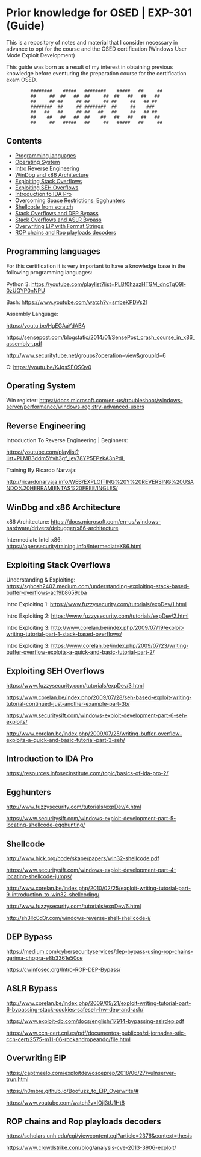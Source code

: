 # Prior knowledge for OSED | EXP-301 (Guide)

This is a repository of notes and material that I consider necessary in advance to opt for the course and the OSED certification (Windows User Mode Exploit Development)

This guide was born as a result of my interest in obtaining previous knowledge before eventuring the preparation course for the certification exam OSED.

             ########    #####   ########    #####   ##     ##  
             ##     ##  ##   ##  ##     ##  ##   ##   ##   ##   
             ##     ## ##     ## ##     ## ##     ##   ## ##      
             ########  ##     ## ########  ##     ##    ###        
             ##   ##   ##     ## ##   ##   ##     ##   ## ##      
             ##    ##   ##   ##  ##    ##   ##   ##   ##   ##     
             ##     ##   #####   ##     ##   #####   ##     ## 
                                
## Contents

* [Programming languages](#Programming-languages)
* [Operating System](#Operating-System)
* [Intro Reverse Engineering](#Reverse-Engineering)
* [WinDbg and x86 Architecture](#WinDbg-and-x86-Architecture)
* [Exploiting Stack Overflows](#Exploiting-Stack-Overflows)
* [Exploiting SEH Overflows](#Exploiting-SEH-Overflows)
* [Introduction to IDA Pro](#Introduction-to-IDA-Pro)
* [Overcoming Space Restrictions: Egghunters](#Egghunters)
* [Shellcode from scratch](#Shellcode)
* [Stack Overflows and DEP Bypass](#DEP-Bypass)
* [Stack Overflows and ASLR Bypass](#ASLR-Bypass)
* [Overwriting EIP with Format Strings](#Overwriting-EIP)
* [ROP chains and Rop playloads decoders](#ROP-chains-and-Rop-playloads-decoders)

## Programming languages

For this certification it is very important to have a knowledge base in the following programming languages:

Python 3: https://youtube.com/playlist?list=PLBf0hzazHTGM_dncTqO9l-0zUQYP0nNPU

Bash: https://www.youtube.com/watch?v=smbeKPDVs2I

Assembly Language: 

https://youtu.be/HgEGAaYdABA

https://sensepost.com/blogstatic/2014/01/SensePost_crash_course_in_x86_assembly-.pdf

http://www.securitytube.net/groups?operation=view&groupId=6

C: https://youtu.be/KJgsSFOSQv0


## Operating System

Win register: https://docs.microsoft.com/en-us/troubleshoot/windows-server/performance/windows-registry-advanced-users


## Reverse Engineering

Introduction To Reverse Engineering | Beginners: 

https://youtube.com/playlist?list=PLMB3ddm5Yvh3gf_iev78YP5EPzkA3nPdL

Training By Ricardo Narvaja: 

http://ricardonarvaja.info/WEB/EXPLOITING%20Y%20REVERSING%20USANDO%20HERRAMIENTAS%20FREE/INGLES/


## WinDbg and x86 Architecture

x86 Architecture: https://docs.microsoft.com/en-us/windows-hardware/drivers/debugger/x86-architecture

Intermediate Intel x86: https://opensecuritytraining.info/IntermediateX86.html

## Exploiting Stack Overflows

Understanding & Exploiting: https://sghosh2402.medium.com/understanding-exploiting-stack-based-buffer-overflows-acf9b8659cba

Intro Exploiting 1: https://www.fuzzysecurity.com/tutorials/expDev/1.html

Intro Exploiting 2: https://www.fuzzysecurity.com/tutorials/expDev/2.html

Intro Exploiting 3: http://www.corelan.be/index.php/2009/07/19/exploit-writing-tutorial-part-1-stack-based-overflows/

Intro Exploiting 3: https://www.corelan.be/index.php/2009/07/23/writing-buffer-overflow-exploits-a-quick-and-basic-tutorial-part-2/

## Exploiting SEH Overflows

https://www.fuzzysecurity.com/tutorials/expDev/3.html

https://www.corelan.be/index.php/2009/07/28/seh-based-exploit-writing-tutorial-continued-just-another-example-part-3b/

https://www.securitysift.com/windows-exploit-development-part-6-seh-exploits/

http://www.corelan.be/index.php/2009/07/25/writing-buffer-overflow-exploits-a-quick-and-basic-tutorial-part-3-seh/


## Introduction to IDA Pro

https://resources.infosecinstitute.com/topic/basics-of-ida-pro-2/

## Egghunters

http://www.fuzzysecurity.com/tutorials/expDev/4.html

https://www.securitysift.com/windows-exploit-development-part-5-locating-shellcode-egghunting/


## Shellcode

http://www.hick.org/code/skape/papers/win32-shellcode.pdf

https://www.securitysift.com/windows-exploit-development-part-4-locating-shellcode-jumps/

http://www.corelan.be/index.php/2010/02/25/exploit-writing-tutorial-part-9-introduction-to-win32-shellcoding/

http://www.fuzzysecurity.com/tutorials/expDev/6.html

http://sh3llc0d3r.com/windows-reverse-shell-shellcode-i/


## DEP Bypass  

https://medium.com/cybersecurityservices/dep-bypass-using-rop-chains-garima-chopra-e8b3361e50ce

https://cwinfosec.org/Intro-ROP-DEP-Bypass/


## ASLR Bypass

http://www.corelan.be/index.php/2009/09/21/exploit-writing-tutorial-part-6-bypassing-stack-cookies-safeseh-hw-dep-and-aslr/

https://www.exploit-db.com/docs/english/17914-bypassing-aslrdep.pdf

https://www.ccn-cert.cni.es/pdf/documentos-publicos/xi-jornadas-stic-ccn-cert/2575-m11-06-rockandropeando/file.html

## Overwriting EIP

https://captmeelo.com/exploitdev/osceprep/2018/06/27/vulnserver-trun.html

https://h0mbre.github.io/Boofuzz_to_EIP_Overwrite/#

https://www.youtube.com/watch?v=IOjl3tU1Ht8


## ROP chains and Rop playloads decoders

https://scholars.unh.edu/cgi/viewcontent.cgi?article=2376&context=thesis

https://www.crowdstrike.com/blog/analysis-cve-2013-3906-exploit/




